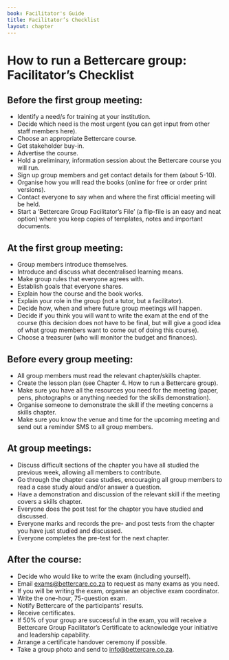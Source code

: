 ```yaml
---
book: Facilitator's Guide
title: Facilitator’s Checklist
layout: chapter
---
```


# How to run a Bettercare group: Facilitator’s Checklist

## Before the first group meeting:

* Identify a need/s for training at your institution.
* Decide which need is the most urgent (you can get input from other staff members here).
* Choose an appropriate Bettercare course.
* Get stakeholder buy-in.
* Advertise the course.
* Hold a preliminary, information session about the Bettercare course you will run.
* Sign up group members and get contact details for them (about 5-10).
* Organise how you will read the books (online for free or order print versions).
* Contact everyone to say when and where the first official meeting will be held.
* Start a ‘Bettercare Group Facilitator’s File’ (a flip-file is an easy and neat option) where you keep copies of templates, notes and important documents.

## At the first group meeting:

* Group members introduce themselves.
* Introduce and discuss what decentralised learning means.
* Make group rules that everyone agrees with.
* Establish goals that everyone shares.
* Explain how the course and the book works.
* Explain your role in the group (not a tutor, but a facilitator).
* Decide how, when and where future group meetings will happen.
* Decide if you think you will want to write the exam at the end of the course (this decision does not have to be final, but will give a good idea of what group members want to come out of doing this course).
* Choose a treasurer (who will monitor the budget and finances).

## Before every group meeting:

* All group members must read the relevant chapter/skills chapter.
* Create the lesson plan (see Chapter 4. How to run a Bettercare group).
* Make sure you have all the resources you need for the meeting (paper, pens, photographs or anything needed for the skills demonstration).
* Organise someone to demonstrate the skill if the meeting concerns a skills chapter.
* Make sure you know the venue and time for the upcoming meeting and send out a reminder SMS to all group members.

## At group meetings:

* Discuss difficult sections of the chapter you have all studied the previous week, allowing all members to contribute.
* Go through the chapter case studies, encouraging all group members to read a case study aloud and/or answer a question.
* Have a demonstration and discussion of the relevant skill if the meeting covers a skills  chapter.
* Everyone does the post test for the chapter you have studied and discussed.
* Everyone marks and records the pre- and post tests from the chapter you have just studied and discussed.
* Everyone completes the pre-test for the next chapter.


## After the course:

* Decide who would like to write the exam (including yourself).
* Email exams@bettercare.co.za to request as many exams as you need.
* If you will be writing the exam, organise an objective exam coordinator.
* Write the one-hour, 75-question exam.
* Notify Bettercare of the participants’ results.
* Receive certificates.
* If 50% of your group are successful in the exam, you will receive a Bettercare Group Facilitator’s Certificate to acknowledge your initiative and leadership capability.
* Arrange a certificate handover ceremony if possible.
* Take a group photo and send to info@bettercare.co.za.




